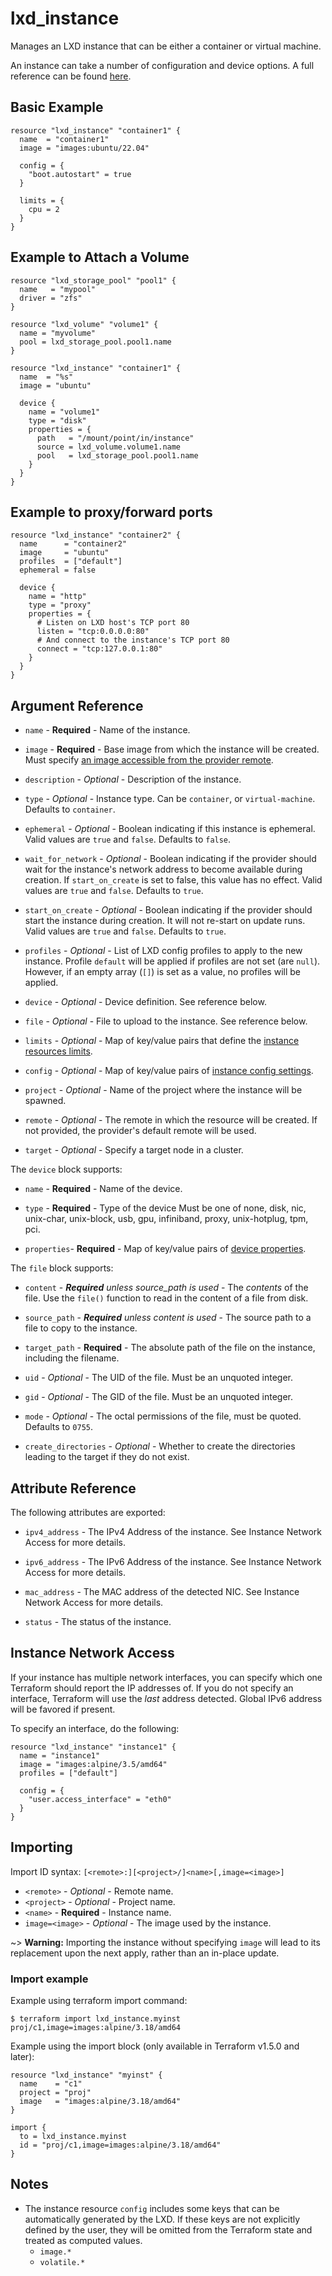 # lxd_instance

Manages an LXD instance that can be either a container or virtual machine.

An instance can take a number of configuration and device options. A full reference can be found [here](https://documentation.ubuntu.com/lxd/en/latest/reference/instance_options/).

## Basic Example

```hcl
resource "lxd_instance" "container1" {
  name  = "container1"
  image = "images:ubuntu/22.04"

  config = {
    "boot.autostart" = true
  }

  limits = {
    cpu = 2
  }
}
```

## Example to Attach a Volume

```hcl
resource "lxd_storage_pool" "pool1" {
  name   = "mypool"
  driver = "zfs"
}

resource "lxd_volume" "volume1" {
  name = "myvolume"
  pool = lxd_storage_pool.pool1.name
}

resource "lxd_instance" "container1" {
  name  = "%s"
  image = "ubuntu"

  device {
    name = "volume1"
    type = "disk"
    properties = {
      path   = "/mount/point/in/instance"
      source = lxd_volume.volume1.name
      pool   = lxd_storage_pool.pool1.name
    }
  }
}
```

## Example to proxy/forward ports

```hcl
resource "lxd_instance" "container2" {
  name      = "container2"
  image     = "ubuntu"
  profiles  = ["default"]
  ephemeral = false

  device {
    name = "http"
    type = "proxy"
    properties = {
      # Listen on LXD host's TCP port 80
      listen = "tcp:0.0.0.0:80"
      # And connect to the instance's TCP port 80
      connect = "tcp:127.0.0.1:80"
    }
  }
}
```

## Argument Reference

* `name` - **Required** - Name of the instance.

* `image` - **Required** - Base image from which the instance will be created. Must
  specify [an image accessible from the provider remote](https://documentation.ubuntu.com/lxd/en/latest/reference/remote_image_servers/).

* `description` - *Optional* - Description of the instance.

* `type` - *Optional* -  Instance type. Can be `container`, or `virtual-machine`. Defaults to `container`.

* `ephemeral` - *Optional* - Boolean indicating if this instance is ephemeral.
	Valid values are `true` and `false`. Defaults to `false`.

* `wait_for_network` - *Optional* - Boolean indicating if the provider should wait for the instance's network address to become available during creation.
  If `start_on_create` is set to false, this value has no effect. Valid values are `true` and `false`. Defaults to `true`.

* `start_on_create` - *Optional* - Boolean indicating if the provider should start the instance during creation. It will not re-start on update runs.
  Valid values are `true` and `false`. Defaults to `true`.

* `profiles` - *Optional* - List of LXD config profiles to apply to the new
	instance. Profile `default` will be applied if profiles are not set (are `null`).
  However, if an empty array (`[]`) is set as a value, no profiles will be applied.

* `device` - *Optional* - Device definition. See reference below.

* `file` - *Optional* - File to upload to the instance. See reference below.

* `limits` - *Optional* - Map of key/value pairs that define the
	[instance resources limits](https://documentation.ubuntu.com/lxd/en/latest/reference/instance_options/#resource-limits).

* `config` - *Optional* - Map of key/value pairs of
	[instance config settings](https://documentation.ubuntu.com/lxd/en/latest/reference/instance_options/).

* `project` - *Optional* - Name of the project where the instance will be spawned.

* `remote` - *Optional* - The remote in which the resource will be created. If
	not provided, the provider's default remote will be used.

* `target` - *Optional* - Specify a target node in a cluster.

The `device` block supports:

* `name` - **Required** - Name of the device.

* `type` - **Required** - Type of the device Must be one of none, disk, nic,
	unix-char, unix-block, usb, gpu, infiniband, proxy, unix-hotplug, tpm, pci.

* `properties`- **Required** - Map of key/value pairs of
	[device properties](https://documentation.ubuntu.com/lxd/en/latest/reference/devices/).

The `file` block supports:

* `content` - *__Required__ unless source_path is used* - The _contents_ of the file.
	Use the `file()` function to read in the content of a file from disk.

* `source_path` - *__Required__ unless content is used* - The source path to a file to
	copy to the instance.

* `target_path` - **Required** - The absolute path of the file on the instance,
	including the filename.

* `uid` - *Optional* - The UID of the file. Must be an unquoted integer.

* `gid` - *Optional* - The GID of the file. Must be an unquoted integer.

* `mode` - *Optional* - The octal permissions of the file, must be quoted. Defaults to `0755`.

* `create_directories` - *Optional* - Whether to create the directories leading
	to the target if they do not exist.

## Attribute Reference

The following attributes are exported:

* `ipv4_address` - The IPv4 Address of the instance. See Instance Network
  Access for more details.

* `ipv6_address` - The IPv6 Address of the instance. See Instance Network
  Access for more details.

* `mac_address` - The MAC address of the detected NIC. See Instance Network
  Access for more details.

* `status` - The status of the instance.

## Instance Network Access

If your instance has multiple network interfaces, you can specify which one
Terraform should report the IP addresses of. If you do not specify an interface,
Terraform will use the _last_ address detected. Global IPv6 address will be favored if present.

To specify an interface, do the following:

```hcl
resource "lxd_instance" "instance1" {
  name = "instance1"
  image = "images:alpine/3.5/amd64"
  profiles = ["default"]

  config = {
    "user.access_interface" = "eth0"
  }
}
```

## Importing

Import ID syntax: `[<remote>:][<project>/]<name>[,image=<image>]`

* `<remote>` - *Optional* - Remote name.
* `<project>` - *Optional* - Project name.
* `<name>` - **Required** - Instance name.
* `image=<image>` - *Optional* - The image used by the instance.

~> **Warning:** Importing the instance without specifying `image` will lead to its replacement
   upon the next apply, rather than an in-place update.

### Import example

Example using terraform import command:

```shell
$ terraform import lxd_instance.myinst proj/c1,image=images:alpine/3.18/amd64
```

Example using the import block (only available in Terraform v1.5.0 and later):

```hcl
resource "lxd_instance" "myinst" {
  name    = "c1"
  project = "proj"
  image   = "images:alpine/3.18/amd64"
}

import {
  to = lxd_instance.myinst
  id = "proj/c1,image=images:alpine/3.18/amd64"
}
```

## Notes

* The instance resource `config` includes some keys that can be automatically generated by the LXD.
  If these keys are not explicitly defined by the user, they will be omitted from the Terraform
  state and treated as computed values.
    - `image.*`
    - `volatile.*`
